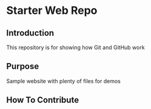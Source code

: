 # Starter Web Repo

## Introduction 

This repository is for showing how Git and GitHub work

## Purpose

Sample website with plenty of files for demos

## How To Contribute
